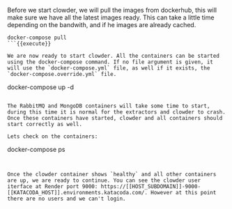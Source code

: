 Before we start clowder, we will pull the images from dockerhub, this will make sure we have all the latest images ready. This can take a little time depending on the bandwith, and if he images are already cached.

```
docker-compose pull
```{{execute}}

We are now ready to start clowder. All the containers can be started using the docker-compose command. If no file argument is given, it will use the `docker-compose.yml` file, as well if it exists, the `docker-compose.override.yml` file.

```
docker-compose up -d
```{{execute}}

The RabbitMQ and MongoDB containers will take some time to start, during this time it is normal for the extractors and clowder to crash. Once these containers have started, clowder and all containers should start correctly as well.

Lets check on the containers:

```
docker-compose ps
```{{execute}}


Once the clowder container shows `healthy` and all other containers are up, we are ready to continue. You can see the clowder user iterface at Render port 9000: https://[[HOST_SUBDOMAIN]]-9000-[[KATACODA_HOST]].environments.katacoda.com/. However at this point there are no users and we can't login.
